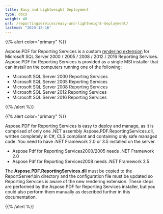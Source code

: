 ```yaml
---
title: Easy and Lightweight Deployment
type: docs
weight: 40
url: /reportingservices/easy-and-lightweight-deployment/
lastmod: "2020-12-16"
---
```


{{% alert color="primary" %}} 

Aspose.PDF for Reporting Services is a custom [rendering extension](http://msdn2.microsoft.com/en-us/library/ms154606.aspx) for Microsoft SQL Server 2000 / 2005 / 2008 / 2012 / 2016 Reporting Services. Aspose.PDF for Reporting Services is provided as a single MSI installer that can install on the computers running one of the following:

- Microsoft SQL Server 2000 Reporting Services
- Microsoft SQL Server 2005 Reporting Services
- Microsoft SQL Server 2008 Reporting Services
- Microsoft SQL Server 2012 Reporting Services
- Microsoft SQL Server 2016 Reporting Services

{{% /alert %}} 

{{% alert color="primary" %}} 

Aspose.PDF for Reporting Services is easy to deploy and manage, as it is comprised of only one .NET assembly Aspose.PDF.ReportingServices.dll, written completely in C#, CLS compliant and containing only safe managed code. You need to have .NET Framework 2.0 or 3.5 installed on the server.

- Aspose Pdf for Reporting Services2000/2005 needs .NET Framework 2.0
- Aspose Pdf for Reporting Services2008 needs .NET Framework 3.5

The **Aspose.PDF.ReportingServices.dll** must be copied to the ReportServer\bin directory and the configuration file must be updated so Reporting Services is aware of the new rendering extension. These steps are performed by the Aspose.PDF for Reporting Services installer, but you could also perform them manually as described further in this documentation.

{{% /alert %}} 
